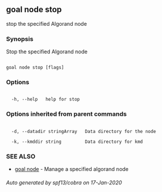## goal node stop



stop the specified Algorand node



### Synopsis



Stop the specified Algorand node



```

goal node stop [flags]

```



### Options



```

  -h, --help   help for stop

```



### Options inherited from parent commands



```

  -d, --datadir stringArray   Data directory for the node

  -k, --kmddir string         Data directory for kmd

```



### SEE ALSO



* [goal node](../node/)	 - Manage a specified algorand node


###### Auto generated by spf13/cobra on 17-Jan-2020

